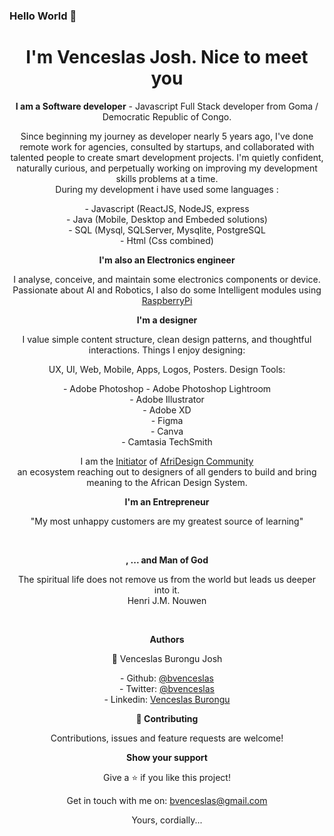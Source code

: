 ### Hello World 👋

<h1 align='center'>
   I'm Venceslas Josh. Nice to meet you
</h1>
<p align='center'>
   <b>I am a Software developer</b> - Javascript Full Stack developer from Goma / Democratic Republic of Congo.
</p>

<p align='center'>
   Since beginning my journey as developer nearly 5 years ago, I've done remote work for agencies, consulted by startups, and collaborated with talented people to create            smart development projects.
   I'm quietly confident, naturally curious, and perpetually working on improving my development skills problems at a time.<br/>
   During my development i have used some languages :
   
   <p align='center'>
   - Javascript (ReactJS, NodeJS, express <br/>
   - Java (Mobile, Desktop and Embeded solutions) <br/>
   - SQL (Mysql, SQLServer, Mysqlite, PostgreSQL <br/>
   - Html (Css combined) <br/>
   </p>
   
</p>

<p align='center'>
   <b>I'm also an Electronics engineer</b> 
</p>
<p align='center'>
   I analyse, conceive, and maintain some electronics components or device.
   <br/>
   Passionate about AI and Robotics, I also do some Intelligent modules using <a href="https://www.raspberrypi.org/"> RaspberryPi</a>
</p>


<p align='center'>
   <b>I'm a designer</b> 
</p>
<p align='center'>
   I value simple content structure, clean design patterns, and thoughtful interactions. Things I enjoy designing: <br/>

   <p align='center'>
   UX, UI, Web, Mobile, Apps, Logos, Posters.   
   Design Tools:
   </p>
   
   <p align='center'>   
   - Adobe Photoshop 
   - Adobe Photoshop Lightroom <br/>
   - Adobe Illustrator <br/>
   - Adobe XD <br/>
   - Figma <br/>
   - Canva <br/>
   - Camtasia TechSmith <br/>
   </p>
      
</p>
<p align='center'>
   I am the <u>Initiator</u> of <a href="https://twitter.com/afridesignc">AfriDesign Community</a> <br/>
   an ecosystem reaching out to designers of all genders to build and bring meaning to the African Design System.   
</p>


<p align='center'>
   <b>I'm an Entrepreneur</b> 
</p>

<p align='center'>
   "My most unhappy customers are my greatest source of learning"
</p>

<br/>

<p align='center'>
   <b>, ... and Man of God</b> 
</p>

<p align='center'>
   The spiritual life does not remove us from the world but leads us deeper into it. <br/> Henri J.M. Nouwen
</p>

<br/>


<p align='center'>
   <b>Authors</b>
</p>


<p align='center'>
   👤 Venceslas Burongu Josh
</p>


<p align='center'>
   - Github: <a href='https://github.com/bvenceslas'>@bvenceslas</a> <br/>
   - Twitter: <a href='https://twitter.com/bvenceslas'>@bvenceslas</a> <br/> 
   - Linkedin: <a href='https://www.linkedin.com/in/venceslas-burongu-8271b519a/'>Venceslas Burongu</a><br/>
</p>

<p align='center'>
   <b>🤝 Contributing</b>
</p>

<p align='center'>
   Contributions, issues and feature requests are welcome!
</p>

<p align='center'>
   <b>Show your support</b>
</p>

<p align='center'>
   Give a ⭐️ if you like this project!
</p>


<p align='center'>
  Get in touch with me on: <a href='mailto:bvenceslas@gmail.com'>bvenceslas@gmail.com</a>
</p>

<p align='center'>
    Yours, cordially...
</p>

<!--
**bvenceslas/bvenceslas** is a ✨ _special_ ✨ repository because its `README.md` (this file) appears on your GitHub profile.
-->

